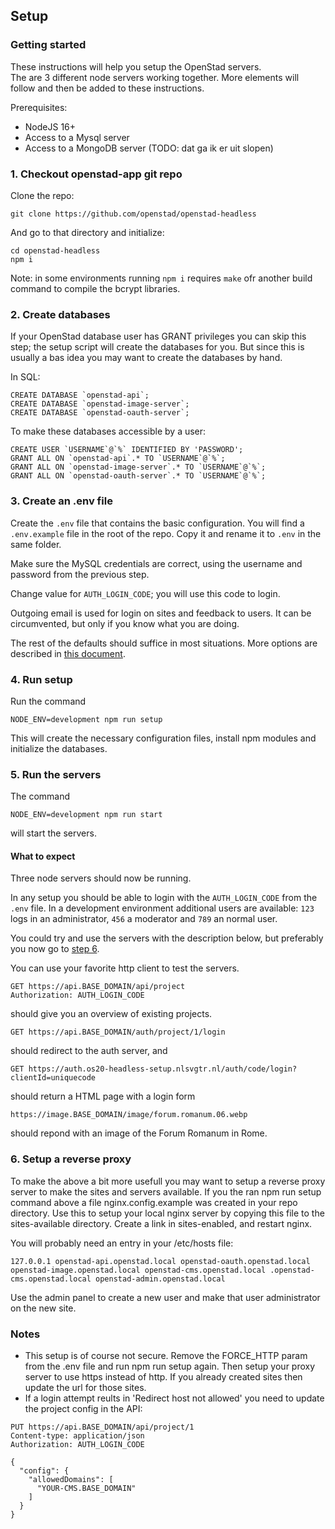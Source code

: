 ## Setup

### Getting started

These instructions will help you setup the OpenStad servers.  
The are 3 different node servers working together. More elements will follow and then be added to these instructions.

Prerequisites:
- NodeJS 16+
- Access to a Mysql server
- Access to a MongoDB server (TODO: dat ga ik er uit slopen)

### 1. Checkout openstad-app git repo

Clone the repo:
```
git clone https://github.com/openstad/openstad-headless
```

And go to that directory and initialize:
```
cd openstad-headless
npm i
```

Note: in some environments running `npm i` requires `make` ofr another build command to compile the bcrypt libraries.

### 2. Create databases

If  your OpenStad database user has GRANT privileges you can skip this step; the setup script will create the databases for you.
But since this is usually a bas idea you may want to create the databases by hand.

In SQL:
```
CREATE DATABASE `openstad-api`;
CREATE DATABASE `openstad-image-server`;
CREATE DATABASE `openstad-oauth-server`;
```
To make these databases accessible by a user:
```
CREATE USER `USERNAME`@`%` IDENTIFIED BY 'PASSWORD';
GRANT ALL ON `openstad-api`.* TO `USERNAME`@`%`;
GRANT ALL ON `openstad-image-server`.* TO `USERNAME`@`%`;
GRANT ALL ON `openstad-oauth-server`.* TO `USERNAME`@`%`;
```

### 3. Create an .env file
Create the `.env` file that contains the basic configuration. You will find a `.env.example` file in the root of the repo. Copy it and rename it to `.env` in the same folder.

Make sure the MySQL credentials are correct, using the username and password from the previous step.

Change value for `AUTH_LOGIN_CODE`; you will use this code to login.

Outgoing email is used for login on sites and feedback to users. It can be circumvented, but only if you know what you are doing.

The rest of the defaults should suffice in most situations. More options are described in [this document](setup-options.md).

### 4. Run setup
Run the command
```
NODE_ENV=development npm run setup
```
This will create the necessary configuration files, install npm modules and initialize the databases.

### 5. Run the servers
The command
```
NODE_ENV=development npm run start
```
will start the servers.

#### What to expect
Three node servers should now be running.

In any setup you should be able to login with the `AUTH_LOGIN_CODE` from the `.env` file. In a development environment additional users are available: `123` logs in an administrator, `456` a moderator and `789` an normal user.

You could try and use the servers with the description below, but preferably you now go to [step 6](#6-setup-a-reverse-proxy).

You can use your favorite http client to test the servers.
```
GET https://api.BASE_DOMAIN/api/project
Authorization: AUTH_LOGIN_CODE
```
should give you an overview of existing projects.

```
GET https://api.BASE_DOMAIN/auth/project/1/login
```
should redirect to the auth server, and
```
GET https://auth.os20-headless-setup.nlsvgtr.nl/auth/code/login?clientId=uniquecode
```
should return a HTML page with a login form

```
https://image.BASE_DOMAIN/image/forum.romanum.06.webp
```
should repond with an image of the Forum Romanum in Rome.

### 6. Setup a reverse proxy
To make the above a bit more usefull you may want to setup a reverse proxy server to make the sites and servers available.
If you the ran npm run setup command above a file nginx.config.example was created in your repo directory. Use this to setup your local nginx server by copying this file to the sites-available directory. Create a link in sites-enabled, and restart nginx.

You will probably need an entry in your /etc/hosts file:  
```
127.0.0.1 openstad-api.openstad.local openstad-oauth.openstad.local openstad-image.openstad.local openstad-cms.openstad.local .openstad-cms.openstad.local openstad-admin.openstad.local
```
Use the admin panel to create a new user and make that user administrator on the new site.

### Notes
- This setup is of course not secure. Remove the FORCE_HTTP param from the .env file and run npm run setup again. Then setup your proxy server to use https instead of http. If you already created sites then update the url for those sites.
- If a login attempt reults in 'Redirect host not allowed' you need to update the project config in the API:
```
PUT https://api.BASE_DOMAIN/api/project/1
Content-type: application/json
Authorization: AUTH_LOGIN_CODE

{
  "config": {
    "allowedDomains": [
      "YOUR-CMS.BASE_DOMAIN"
    ]
  }
}
```
